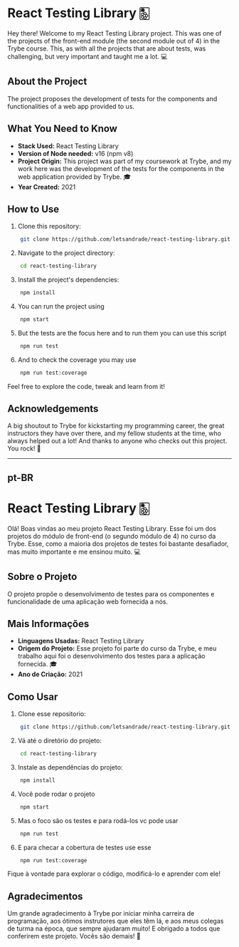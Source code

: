 # React Testing Library 🀢

Hey there! Welcome to my React Testing Library project. This was one of the projects of the front-end module (the second module out of 4) in the Trybe course. This, as with all the projects that are about tests, was challenging, but very important and taught me a lot. 💻

## About the Project

The project proposes the development of tests for the components and functionalities of a web app provided to us.

## What You Need to Know

- **Stack Used:** React Testing Library
- **Version of Node needed:** v16 (npm v8)
- **Project Origin:** This project was part of my coursework at Trybe, and my work here was the development of the tests for the components in the web application provided by Trybe. 🎓
- **Year Created:** 2021

## How to Use

1. Clone this repository:

```sh
    git clone https://github.com/letsandrade/react-testing-library.git
```

2. Navigate to the project directory:

```sh
    cd react-testing-library
```

3. Install the project's dependencies:

```sh
    npm install
```

4. You can run the project using

```sh
    npm start
```

5. But the tests are the focus here and to run them you can use this script
```sh
    npm run test
```

6. And to check the coverage you may use
```sh
    npm run test:coverage
```

Feel free to explore the code, tweak and learn from it!

## Acknowledgements

A big shoutout to Trybe for kickstarting my programming career, the great instructors they have over there, and my fellow students at the time, who always helped out a lot! And thanks to anyone who checks out this project. You rock! 🤘

---

## pt-BR

# React Testing Library 🀢

Olá! Boas vindas ao meu projeto React Testing Library. Esse foi um dos projetos do módulo de front-end (o segundo módulo de 4) no curso da Trybe. Esse, como a maioria dos projetos de testes foi bastante desafiador, mas muito importante e me ensinou muito. 💻

## Sobre o Projeto

O projeto propõe o desenvolvimento de testes para os componentes e funcionalidade de uma aplicação web fornecida a nós.

## Mais Informações

- **Linguagens Usadas:** React Testing Library
- **Origem do Projeto:** Esse projeto foi parte do curso da Trybe, e meu trabalho aqui foi o desenvolvimento dos testes para a aplicação fornecida. 🎓
- **Ano de Criação:** 2021

## Como Usar

1. Clone esse repositorio:

```sh
    git clone https://github.com/letsandrade/react-testing-library.git
```

2. Vá até o diretório do projeto:

```sh
    cd react-testing-library
```

3. Instale as dependências do projeto:

```sh
    npm install
```

4. Você pode rodar o projeto

```sh
    npm start
```

5. Mas o foco são os testes e para rodá-los vc pode usar

```sh
    npm run test
```

6. E para checar a cobertura de testes use esse

```sh
    npm run test:coverage
```


Fique à vontade para explorar o código, modificá-lo e aprender com ele!

## Agradecimentos

Um grande agradecimento à Trybe por iniciar minha carreira de programação, aos ótimos instrutores que eles têm lá, e aos meus colegas de turma na época, que sempre ajudaram muito! E obrigado a todos que conferirem este projeto. Vocês são demais! 🤘
